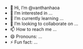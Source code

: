 - 👋 Hi, I’m @vanthanhaoa
- 👀 I’m interested in ...
- 🌱 I’m currently learning ...
- 💞️ I’m looking to collaborate on ...
- 📫 How to reach me ...
- 😄 Pronouns: ...
- ⚡ Fun fact: ...

<!---
vanthanhaoa/vanthanhaoa is a ✨ special ✨ repository because its `README.md` (this file) appears on your GitHub profile.
You can click the Preview link to take a look at your changes.
--->
